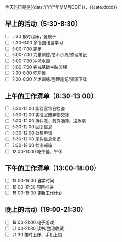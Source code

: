 今天的日期是{{date:YYYY年MM月DD日}}，{{date:dddd}}
## 早上的活动（5:30-8:30）

- [ ] 5:30 按时起床，叠被子
- [ ] 5:30-6:00 多邻国语言学习
- [ ] 6:00-7:00 跑步
- [ ] 6:00-7:00 力量训练/艺术训练/整理笔记
- [ ] 6:00-7:00 冲冷水澡
- [ ] 6:00-7:00 完成基础护肤流程
- [ ] 7:00-8:30 吃早餐
- [ ] 7:00-8:30 艺术训练/整理笔记/资源下载

## 上午的工作清单（8:30-13:00）

- [ ] 8:30-12:00 实验室每日检查
- [ ] 8:30-12:00 实验室废弃物交接
- [ ] 8:30-12:00 拆快递，到货通知，送发票
- [ ] 8:30-12:00 回复信息
- [ ] 8:30-12:00 处理申请
- [ ] 8:30-12:00 采购信息登记
- [ ] 8:30-12:00 检查邮箱
- [ ] 12:00-13:00 吃午餐，午休

## 下午的工作清单（13:00-18:00）

- [ ] 13:00-16:00 自学时间
- [ ] 16:00-17:30 项目推进
- [ ] 16:00-18:00 更新工作计划

## 晚上的活动（19:00-21:30）

- [ ] 19:00-21:00 电子游戏
- [ ] 21:00-21:30 读书/整理收藏
- [ ] 21:30 按时上床，手机上锁